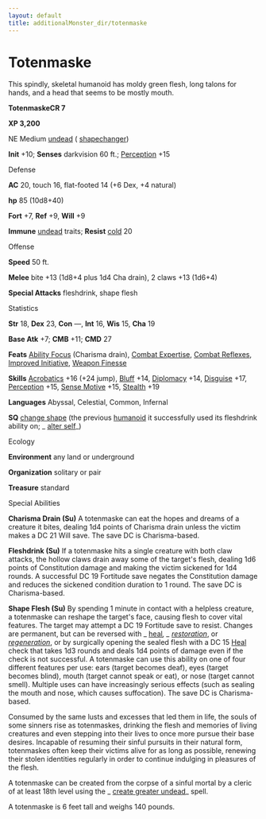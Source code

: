 ```yaml
---
layout: default
title: additionalMonster_dir/totenmaske
---
```

# Totenmaske 

This spindly, skeletal humanoid has moldy green flesh, long talons for hands, and a head that seems to be mostly mouth.

**TotenmaskeCR 7**

**XP 3,200**

NE Medium [undead](monsters/creatureTypes#_undead) ( [shapechanger](monster_dir/creatureTypes#_shapechanger-subtype))

**Init** +10; **Senses** darkvision 60 ft.; [Perception](additionalMonsters/../skill_dir/perception#_perception) +15

Defense

**AC** 20, touch 16, flat-footed 14 (+6 Dex, +4 natural)

**hp** 85 (10d8+40)

**Fort** +7, **Ref** +9, **Will** +9

**Immune** [undead](monsters/creatureTypes#_undead) traits; **Resist** [cold](monster_dir/creatureTypes#_cold-subtype) 20

Offense

**Speed** 50 ft.

**Melee** bite +13 (1d8+4 plus 1d4 Cha drain), 2 claws +13 (1d6+4)

**Special Attacks** fleshdrink, shape flesh

Statistics

**Str** 18, **Dex** 23, **Con** —, **Int** 16, **Wis** 15, **Cha** 19

**Base Atk** +7; **CMB** +11; **CMD** 27

**Feats** [Ability Focus](additionalMonsters/../monster_dir/monsterFeats#_ability-focus) (Charisma drain), [Combat Expertise](additionalMonsters/../feats#_combat-expertise), [Combat Reflexes](additionalMonster_dir/../feats#_combat-reflexes), [Improved Initiative](additionalMonster_dir/../feats#_improved-initiative), [Weapon Finesse](additionalMonster_dir/../feats#_weapon-finesse)

**Skills** [Acrobatics](additionalMonster_dir/../skill_dir/acrobatics#_acrobatics) +16 (+24 jump), [Bluff](additionalMonsters/../skill_dir/bluff#_bluff) +14, [Diplomacy](additionalMonsters/../skill_dir/diplomacy#_diplomacy) +14, [Disguise](additionalMonsters/../skill_dir/disguise#_disguise) +17, [Perception](additionalMonsters/../skill_dir/perception#_perception) +15, [Sense Motive](additionalMonsters/../skill_dir/senseMotive#_sense-motive) +15, [Stealth](additionalMonsters/../skill_dir/stealth#_stealth) +19

**Languages** Abyssal, Celestial, Common, Infernal

**SQ** [change shape](monsters/universalMonsterRules#_change-shape) (the previous [humanoid](monster_dir/creatureTypes#_humanoid) it successfully used its fleshdrink ability on; _ [alter self](additionalMonsters/../spell_dir/alterSelf#_alter-self)_)

Ecology

**Environment** any land or underground

**Organization** solitary or pair

**Treasure** standard

Special Abilities

**Charisma Drain (Su)** A totenmaske can eat the hopes and dreams of a creature it bites, dealing 1d4 points of Charisma drain unless the victim makes a DC 21 Will save. The save DC is Charisma-based.

**Fleshdrink (Su)** If a totenmaske hits a single creature with both claw attacks, the hollow claws drain away some of the target's flesh, dealing 1d6 points of Constitution damage and making the victim sickened for 1d4 rounds. A successful DC 19 Fortitude save negates the Constitution damage and reduces the sickened condition duration to 1 round. The save DC is Charisma-based.

**Shape Flesh (Su)** By spending 1 minute in contact with a helpless creature, a totenmaske can reshape the target's face, causing flesh to cover vital features. The target may attempt a DC 19 Fortitude save to resist. Changes are permanent, but can be reversed with _ [heal](additionalMonsters/../spell_dir/heal#_heal)_, _ [restoration](additionalMonsters/../spell_dir/restoration#_restoration)_, or [_regeneration_](additionalMonsters/../monster_dir/universalMonsterRules#_regeneration), or by surgically opening the sealed flesh with a DC 15 [Heal](additionalMonsters/../skill_dir/heal#_heal) check that takes 1d3 rounds and deals 1d4 points of damage even if the check is not successful. A totenmaske can use this ability on one of four different features per use: ears (target becomes deaf), eyes (target becomes blind), mouth (target cannot speak or eat), or nose (target cannot smell). Multiple uses can have increasingly serious effects (such as sealing the mouth and nose, which causes suffocation). The save DC is Charisma-based.

Consumed by the same lusts and excesses that led them in life, the souls of some sinners rise as totenmaskes, drinking the flesh and memories of living creatures and even stepping into their lives to once more pursue their base desires. Incapable of resuming their sinful pursuits in their natural form, totenmaskes often keep their victims alive for as long as possible, renewing their stolen identities regularly in order to continue indulging in pleasures of the flesh.

A totenmaske can be created from the corpse of a sinful mortal by a cleric of at least 18th level using the _ [create greater undead](additionalMonsters/../spell_dir/createGreaterUndead#_create-greater-undead)_ spell.

A totenmaske is 6 feet tall and weighs 140 pounds.

